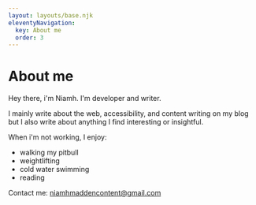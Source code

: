 ```yaml
---
layout: layouts/base.njk
eleventyNavigation:
  key: About me
  order: 3
---
```


# About me

Hey there, i'm Niamh. I'm developer and writer.

I mainly write about the web, accessibility, and content writing on my blog but I also write about anything I find interesting or insightful.

When i'm not working, I enjoy:

- walking my pitbull
- weightlifting
- cold water swimming
- reading

Contact me: [niamhmaddencontent@gmail.com](mailto:niamhmaddencontent@gmail.com)
